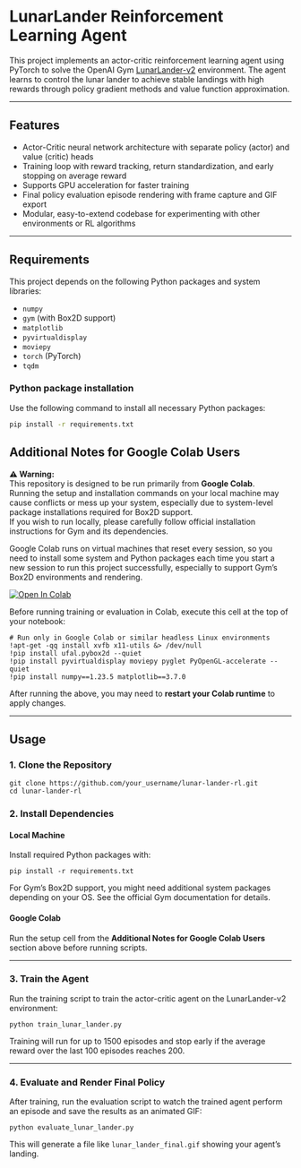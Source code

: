 # LunarLander Reinforcement Learning Agent

This project implements an actor-critic reinforcement learning agent using PyTorch to solve the OpenAI Gym [LunarLander-v2](https://gym.openai.com/envs/LunarLander-v2/) environment. The agent learns to control the lunar lander to achieve stable landings with high rewards through policy gradient methods and value function approximation.

---

## Features

- Actor-Critic neural network architecture with separate policy (actor) and value (critic) heads  
- Training loop with reward tracking, return standardization, and early stopping on average reward  
- Supports GPU acceleration for faster training  
- Final policy evaluation episode rendering with frame capture and GIF export  
- Modular, easy-to-extend codebase for experimenting with other environments or RL algorithms

---

## Requirements

This project depends on the following Python packages and system libraries:

- `numpy`
- `gym` (with Box2D support)
- `matplotlib`
- `pyvirtualdisplay`
- `moviepy`
- `torch` (PyTorch)
- `tqdm`

### Python package installation

Use the following command to install all necessary Python packages:

```bash
pip install -r requirements.txt
```
## Additional Notes for Google Colab Users

**⚠️ Warning:**  
This repository is designed to be run primarily from **Google Colab**.  
Running the setup and installation commands on your local machine may cause conflicts or mess up your system, especially due to system-level package installations required for Box2D support.  
If you wish to run locally, please carefully follow official installation instructions for Gym and its dependencies.

Google Colab runs on virtual machines that reset every session, so you need to install some system and Python packages each time you start a new session to run this project successfully, especially to support Gym’s Box2D environments and rendering.

<a href="https://colab.research.google.com/github/JanNogga/rl_ss25/blob/main/RL_Assignment_07.ipynb" target="_parent"><img src="https://colab.research.google.com/assets/colab-badge.svg" alt="Open In Colab"/></a>

Before running training or evaluation in Colab, execute this cell at the top of your notebook:

    # Run only in Google Colab or similar headless Linux environments
    !apt-get -qq install xvfb x11-utils &> /dev/null
    !pip install ufal.pybox2d --quiet
    !pip install pyvirtualdisplay moviepy pyglet PyOpenGL-accelerate --quiet
    !pip install numpy==1.23.5 matplotlib==3.7.0

After running the above, you may need to **restart your Colab runtime** to apply changes.

---


## Usage

### 1. Clone the Repository

    git clone https://github.com/your_username/lunar-lander-rl.git
    cd lunar-lander-rl

### 2. Install Dependencies

#### Local Machine

Install required Python packages with:

    pip install -r requirements.txt

For Gym’s Box2D support, you might need additional system packages depending on your OS. See the official Gym documentation for details.

#### Google Colab

Run the setup cell from the **Additional Notes for Google Colab Users** section above before running scripts.

---

### 3. Train the Agent

Run the training script to train the actor-critic agent on the LunarLander-v2 environment:

    python train_lunar_lander.py

Training will run for up to 1500 episodes and stop early if the average reward over the last 100 episodes reaches 200.

---

### 4. Evaluate and Render Final Policy

After training, run the evaluation script to watch the trained agent perform an episode and save the results as an animated GIF:

    python evaluate_lunar_lander.py

This will generate a file like `lunar_lander_final.gif` showing your agent’s landing.

